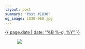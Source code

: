 ```yaml
---
layout: post
summary: 'Post #1830'
og_image: 1830-960.jpg
---
```


<div class="post">
 <time>
  <a href="/1830">
   {{ page.date | date: "%B %-d, %Y" }}
  </a>
 </time>
 <a href="/1830">
  <figure data-taken="4/15/2024">
   <img sizes="(min-width: 700px) 50vw, calc(100vw - 2rem)" src="{{ site.assets_url }}/1830-480.jpg" srcset="{{ site.assets_url }}/1830-240.jpg 240w, {{ site.assets_url }}/1830-480.jpg 480w, {{ site.assets_url }}/1830-720.jpg 720w, {{ site.assets_url }}/1830-960.jpg 960w"/>
  </figure>
 </a>
</div>
